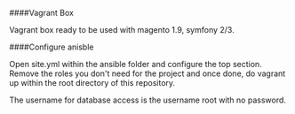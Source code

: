 ####Vagrant Box

Vagrant box ready to be used with magento 1.9, symfony 2/3.

####Configure anisble

Open site.yml within the ansible folder and configure the top section. Remove the roles you don't need for the project and once done, do vagrant up within the root directory of this repository.

The username for database access is the username root with no password.

